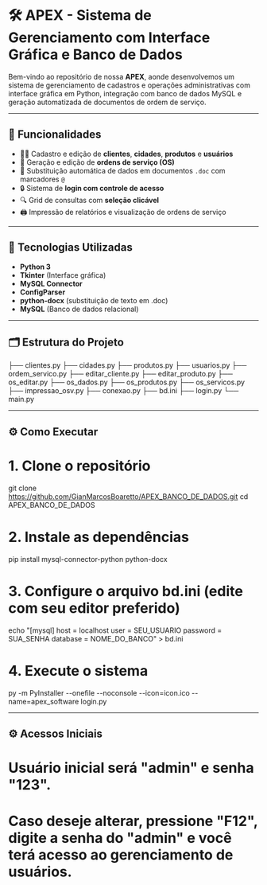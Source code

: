 # 🛠️ APEX - Sistema de Gerenciamento com Interface Gráfica e Banco de Dados

Bem-vindo ao repositório de nossa **APEX**, aonde desenvolvemos um sistema de gerenciamento de cadastros e operações administrativas com interface gráfica em Python, integração com banco de dados MySQL e geração automatizada de documentos de ordem de serviço.

---

## 🚀 Funcionalidades

- 🧑‍💼 Cadastro e edição de **clientes**, **cidades**, **produtos** e **usuários**
- 🧾 Geração e edição de **ordens de serviço (OS)**
- 📄 Substituição automática de dados em documentos `.doc` com marcadores `@`
- 🔒 Sistema de **login com controle de acesso**
- 🔍 Grid de consultas com **seleção clicável**
- 🖨️ Impressão de relatórios e visualização de ordens de serviço

---

## 🧰 Tecnologias Utilizadas

- **Python 3**
- **Tkinter** (Interface gráfica)
- **MySQL Connector**
- **ConfigParser**
- **python-docx** (substituição de texto em .doc)
- **MySQL** (Banco de dados relacional)

---

## 🗂️ Estrutura do Projeto

├── clientes.py
├── cidades.py
├── produtos.py
├── usuarios.py
├── ordem_servico.py
├── editar_cliente.py
├── editar_produto.py
├── os_editar.py
├── os_dados.py
├── os_produtos.py
├── os_servicos.py
├── impressao_osv.py
├── conexao.py
├── bd.ini
├── login.py
└── main.py

---

## ⚙️ Como Executar

# 1. Clone o repositório
git clone https://github.com/GianMarcosBoaretto/APEX_BANCO_DE_DADOS.git
cd APEX_BANCO_DE_DADOS

# 2. Instale as dependências
pip install mysql-connector-python python-docx

# 3. Configure o arquivo bd.ini (edite com seu editor preferido)
echo "[mysql]
host = localhost
user = SEU_USUARIO
password = SUA_SENHA
database = NOME_DO_BANCO" > bd.ini

# 4. Execute o sistema
py -m PyInstaller --onefile --noconsole --icon=icon.ico --name=apex_software login.py

---

## ⚙️ Acessos Iniciais

# Usuário inicial será "admin" e senha "123".
# Caso deseje alterar, pressione "F12", digite a senha do "admin" e você terá acesso ao gerenciamento de usuários.




